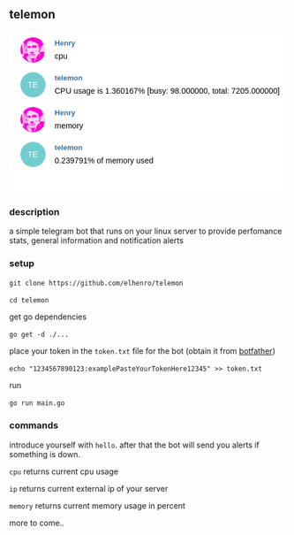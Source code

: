 ## telemon

![Example](https://raw.githubusercontent.com/elhenro/telemon/master/img.png)



### description

a simple telegram bot that runs on your linux server to provide perfomance stats, general information and notification alerts

### setup

`git clone https://github.com/elhenro/telemon`

`cd telemon`

get go dependencies 

`go get -d ./...`

place your token in the `token.txt` file for the bot (obtain it from [botfather](https://telegram.me/BotFather))

`echo "1234567890123:examplePasteYourTokenHere12345" >> token.txt`

run

`go run main.go`

### commands

introduce yourself with `hello`. after that the bot will send you alerts if something is down. 

`cpu` returns current cpu usage

`ip` returns current external ip of your server

`memory` returns current memory usage in percent

more to come..
